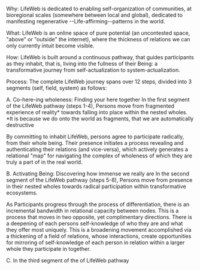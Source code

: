 Why: LifeWeb is dedicated to enabling self-organization of communities, at bioregional scales (somewhere between local and global), dedicated to manifesting regenerative --Life-affirming--patterns in the world. 

What: LifeWeb is an online space of pure potential (an uncontested space, "above" or "outside" the internet), where the thickness of relations we can only currently intuit become visible. 

How: LifeWeb is built around a continuous pathway, that guides participants as they inhabit, that is, living into the fullness of their Being: a transformative journey from self-actualization to system-actualization. 

Process: The complete LifeWeb journey spans over 12 steps, divided into 3 segments (self, field, system) as follows:

A. Co-here-ing wholeness: Finding your here together
In the first segment of the LifeWeb pathway (steps 1-4), Persons move from fragmented experience of reality* towards falling into place within the nested wholes. 
*It is because we do onto the world as fragments, that we are automatically destructive

By committing to inhabit LifeWeb, persons agree to participate radically, from their whole being. Their presence initiates a process revealing and authenticating their relations (and vice-versa), which actively generates a relational "map" for navigating the complex of wholeness of which they are truly a part of in the real world.

B. Activating Being: Discovering how immense we really are
In the second segment of the LifeWeb pathway (steps 5-8), Persons move from presence in their nested wholes towards radical participation within transformative ecosystems.

As Participants progress through the process of differentiation, there is an incremental bandwidth in relational capacity between nodes. This is a process that moves in two opposite, yet complimentary directions. There is a deepening of each persons self-knowledge of who they are and what they offer most uniquely. This is a broadening movement accomplished via a thickening of a field of relations, whose interactions, create opportunities for mirroring of self-knowledge of each person in relation within a larger whole they participate in together. 

C. 
In the third segment of the of LifeWeb pathway